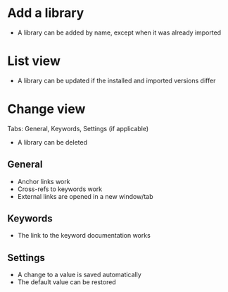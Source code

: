 # Add a library

- A library can be added by name, except when it was already imported

# List view

- A library can be updated if the installed and imported versions differ

# Change view

Tabs: General, Keywords, Settings (if applicable)

- A library can be deleted

## General

- Anchor links work
- Cross-refs to keywords work
- External links are opened in a new window/tab

## Keywords

- The link to the keyword documentation works

## Settings

- A change to a value is saved automatically
- The default value can be restored
